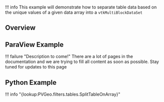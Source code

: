 !!! info
    This example will demonstrate how to separate table data based on the unique
    values of a given data array into a ``vtkMultiBlockDataSet``

## Overview


## ParaView Example

!!! failure "Description to come!"
    There are a lot of pages in the documentation and we are trying to fill all content as soon as possible. Stay tuned for updates to this page


<!--- TODO --->

## Python Example

!!! info "{lookup:PVGeo.filters.tables.SplitTableOnArray}"

<!---

```py
import numpy as np
import vtk
from vtk.numpy_interface import dataset_adapter as dsa
import PVGeo
from PVGeo.filters import SplitTableOnArray


```

TODO --->
